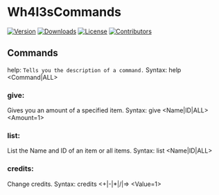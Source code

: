 # Wh4I3sCommands
[![Version](https://img.shields.io/github/v/release/Wh4I3-2/Wh4I3sCommands?sort=semver&style=for-the-badge&color=6380ff&label=Version)](https://github.com/Wh4I3-2/Wh4I3sCommands/releases)
[![Downloads](https://img.shields.io/github/downloads/Wh4I3-2/Wh4I3sCommands/total?color=85ff63&style=for-the-badge)](https://github.com/Wh4I3-2/Wh4I3sCommands)
[![License](https://img.shields.io/github/license/Wh4I3-2/Wh4I3sCommands?color=ff6395&style=for-the-badge)](https://github.com/Wh4I3-2/Wh4I3sCommands/blob/main/LICENSE)
[![Contributors](https://img.shields.io/github/contributors/Wh4I3-2/Wh4I3sCommands?color=ffa55a&style=for-the-badge)](https://github.com/Wh4I3-2/Wh4I3sCommands/graphs/contributors)

## Commands
help: 
`Tells you the description of a command.`
Syntax: help <Command|ALL>
### give: 
Gives you an amount of a specified item.
Syntax: give <Name|ID|ALL> <Amount=1>
### list: 
List the Name and ID of an item or all items.
Syntax: list <Name|ID|ALL>
### credits: 
Change credits.
Syntax: credits <+|-|*|/|=> <Value=1>
